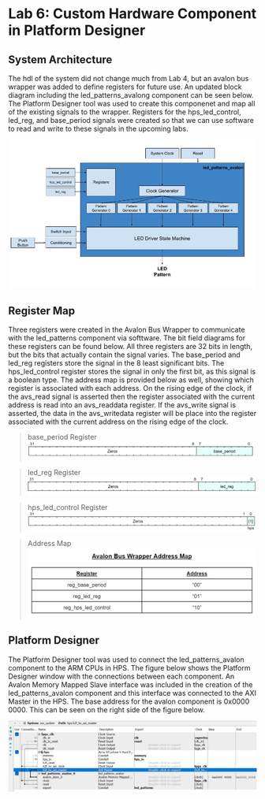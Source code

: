 # Lab 6: Custom Hardware Component in Platform Designer

## System Architecture
The hdl of the system did not change much from Lab 4, but an avalon bus wrapper was added to define registers for future use. An updated block diagram including the led_patterns_avalong component can be seen below. The Platform Designer tool was used to create this componenet and map all of the existing signals to the wrapper. Registers for the hps_led_control, led_reg, and base_period signals were created so that we can use software to read and write to these signals in the upcoming labs. 

![Updated Block Diagram](assets/Lab6_BlockDiagram.jpg)

## Register Map
Three registers were created in the Avalon Bus Wrapper to communicate with the led_patterns component via softtware. The bit field diagrams for these registers can be found below. All three registers are 32 bits in length, but the bits that actually contain the signal varies. The base_period and led_reg registers store the signal in the 8 least significant bits. The hps_led_control register stores the signal in only the first bit, as this signal is a boolean type. The address map is provided below as well, showing which register is associated with each address. On the rising edge of the clock, if the avs_read signal is asserted then the register associated with the current address is read into an avs_readdata register. If the avs_write signal is asserted, the data in the avs_writedata register will be place into the register associated with the current address on the rising edge of the clock.

>base_period Register
![base_period register](assets/Lab6_base_period.png "base_period Register")

>led_reg Register
![led_reg register](assets/Lab6_led_reg.png "led_reg Register")

>hps_led_control Register
![hps_led_control register](assets/Lab6_hps.png "hps_led_control Register")

>Address Map
![Address Map](assets/Lab6_AddressMap.png)

## Platform Designer
The Platform Designer tool was used to connect the led_patterns_avalon component to the ARM CPUs in HPS. The figure below shows the Platform Designer window with the connections between each component. An Avalon Memory Mapped Slave interface was included in the creation of the led_patterns_avalon component and this interface was connected to the AXI Master in the HPS. The base address for the avalon component is 0x0000 0000. This can be seen on the right side of the figure below.

![Platform Designer Window](assets/Lab6_PlatformDesign.png)
